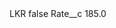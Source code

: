 <?xml version="1.0" encoding="UTF-8"?>
<CustomMetadata xmlns="http://soap.sforce.com/2006/04/metadata" xmlns:xsi="http://www.w3.org/2001/XMLSchema-instance" xmlns:xsd="http://www.w3.org/2001/XMLSchema">
    <label>LKR</label>
    <protected>false</protected>
    <values>
        <field>Rate__c</field>
        <value xsi:type="xsd:double">185.0</value>
    </values>
</CustomMetadata>
